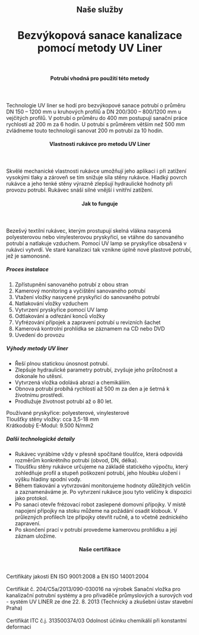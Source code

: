 <header class="page-header page-header--centered">
    <h2 class="page-header__subtitle">Naše služby</h2>
    <h1 class="page-header__title">Bezvýkopová sanace kanalizace<br>pomocí metody UV Liner</h1>
</header>

<section class="section section--wide section--centered">
    <InfoBox
      title="Bezvýkopová sanace kanalizace pomocí metody UV Liner"
      text="Unikátní technologie UV liner pochází z Německa a řadíme ji mezi bezvýkopové rukávcové metody. Sanace kanalizace pomocí této metody zajišťuje čistou a velmi rychlou obnovu potrubí s kruhovým či vejčitým profilem. Metoda výrazně zkracuje čas potřebný k sanaci a šetří přírodu."
      imageUrl="/img/frontpage/2.png"
      :imageLeft="true"
      :imageBig="true"
      :isBlue="true"
    />
</section>

<header class="page-header page-header--centered page-header--bottom-margin-small">
    <h4 class="page-header__paragraph-title">Potrubí vhodná pro použití této metody</h4>
</header>

<section class="page-paragraph page-paragraph--with-title">
    <main class="page-paragraph__content">
        <p class="page-paragraph__text">Technologie UV liner se hodí pro bezvýkopové sanace potrubí o průměru DN 150 – 1200 mm u kruhových profilů a DN 200/300 – 800/1200 mm u vejčitých profilů. V potrubí o průměru do 400 mm postupují sanační práce rychlostí až 200 m za 6 hodin. U potrubí s průměrem větším než 500 mm zvládneme touto technologií sanovat 200 m potrubí za 10 hodin.</p>
    </main>
</section>

<header class="page-header page-header--centered page-header--bottom-margin-small">
    <h4 class="page-header__paragraph-title">Vlastnosti rukávce pro metodu UV Liner</h4>
</header>

<section class="page-paragraph page-paragraph--with-title">
    <main class="page-paragraph__content">
        <p class="page-paragraph__text">Skvělé mechanické vlastnosti rukávce umožňují jeho aplikaci i při zatížení vysokými tlaky a zároveň se tím snižuje síla stěny rukávce. Hladký povrch rukávce a jeho tenké stěny výrazně zlepšují hydraulické hodnoty při provozu potrubí. Rukávec snáší silné vnější i vnitřní zatížení.</p>
    </main>
</section>

<header class="page-header page-header--centered page-header--bottom-margin-small">
    <h4 class="page-header__paragraph-title">Jak to funguje</h4>
</header>

<section class="page-paragraph page-paragraph--with-title">
    <main class="page-paragraph__content">
        <p class="page-paragraph__text">Bezešvý textilní rukávec, kterým prostupují skelná vlákna nasycená polyesterovou nebo vinylesterovou pryskyřicí, se vtáhne do sanovaného potrubí a natlakuje vzduchem. Pomocí UV lamp se pryskyřice obsažená v rukávci vytvrdí. Ve staré kanalizaci tak vznikne úplně nové plastové potrubí, jež je samonosné.</p>
    </main>
</section>

<section class="list list--numbers">
    <main class="list__content">
        <h5 class="list__header">Proces instalace</h5>
        <ol class="list__list">
            <li class="list__item">Zpřístupnění sanovaného potrubí z obou stran</li>
            <li class="list__item">Kamerový monitoring a vyčištění sanovaného potrubí</li>
            <li class="list__item">Vtažení vložky nasycené pryskyřicí do sanovaného potrubí</li>
            <li class="list__item">Natlakování vložky vzduchem</li>
            <li class="list__item">Vytvrzení pryskyřice pomocí UV lamp</li>
            <li class="list__item">Odtlakování a odřezání konců vložky</li>
            <li class="list__item">Vyfrézování přípojek a zapravení potrubí u revizních šachet</li>
            <li class="list__item">Kamerová kontrolní prohlídka se záznamem na CD nebo DVD</li>
            <li class="list__item">Uvedení do provozu</li>
        </ol>
    </main>
</section>

<section class="list list--bullets">
    <main class="list__content">
        <h5 class="list__header">Výhody metody UV liner</h5>
        <ul class="list__list">
            <li class="list__item">Řeší plnou statickou únosnost potrubí.</li>
            <li class="list__item">Zlepšuje hydraulické parametry potrubí, zvyšuje jeho průtočnost a dokonale ho utěsní.</li>
            <li class="list__item">Vytvrzená vložka odolává abrazi a chemikáliím.</li>
            <li class="list__item">Obnova potrubí probíhá rychlostí až 500 m za den a je šetrná k životnímu prostředí.</li>
            <li class="list__item">Prodlužuje životnost potrubí až o 80 let.</li>
        </ul>
    </main>
</section>

<section class="page-paragraph">
    <main class="page-paragraph__content">
        <p class="page-paragraph__text">Používané pryskyřice: polyesterové, vinylesterové<br/>Tloušťky stěny vložky: cca 3,5-18 mm<br/>Krátkodobý E-Modul: 9.500 N/mm2</p>
    </main>
</section>

<section class="list list--bullets">
    <main class="list__content">
        <h5 class="list__header">Další technologické detaily</h5>
        <ul class="list__list">
            <li class="list__item">Rukávec vyrábíme vždy v přesně spočítané tloušťce, která odpovídá rozměrům konkrétního potrubí (obvod, DN, délka).</li>
            <li class="list__item">Tloušťku stěny rukávce určujeme na základě statického výpočtu, který zohledňuje profil a stupeň poškození potrubí, jeho hloubku uložení i výšku hladiny spodní vody.</li>
            <li class="list__item">Během tlakování a vytvrzování monitorujeme hodnoty důležitých veličin a zaznamenáváme je. Po vytvrzení rukávce jsou tyto veličiny k dispozici jako protokol.</li>
            <li class="list__item">Po sanaci otevře frézovací robot zaslepené domovní přípojky. V místě napojení přípojky na stoku můžeme na požádání osadit klobouk. V průlezných profilech lze přípojky otevřít ručně, a to včetně zednického zapravení.</li>
            <li class="list__item">Po skončení prací v potrubí provedeme kamerovou prohlídku a její záznam uložíme.</li>
        </ul>
    </main>
</section>

<header class="page-header page-header--centered page-header--bottom-margin-small">
    <h4 class="page-header__paragraph-title">Naše certifikace</h4>
</header>

<section class="page-paragraph page-paragraph--with-title">
    <main class="page-paragraph__content">
        <p class="page-paragraph__text">Certifikáty jakosti EN ISO 9001:2008 a EN ISO 14001:2004<br/><br/>Certifikát č. 204/C5a/2013/090-030016 na výrobek Sanační vložka pro kanalizační potrubní systémy a pro přivaděče průmyslových a surových vod - systém UV LINER ze dne 22. 8. 2013 (Technický a zkušební ústav stavební Praha)<br/><br/>Certifikát ITC č.j. 313500374/03 Odolnost účinku chemikálií při konstantní deformaci</p>
    </main>
</section>

<WhyNoDiggingSection />
<Contact nomargintop="true"/>